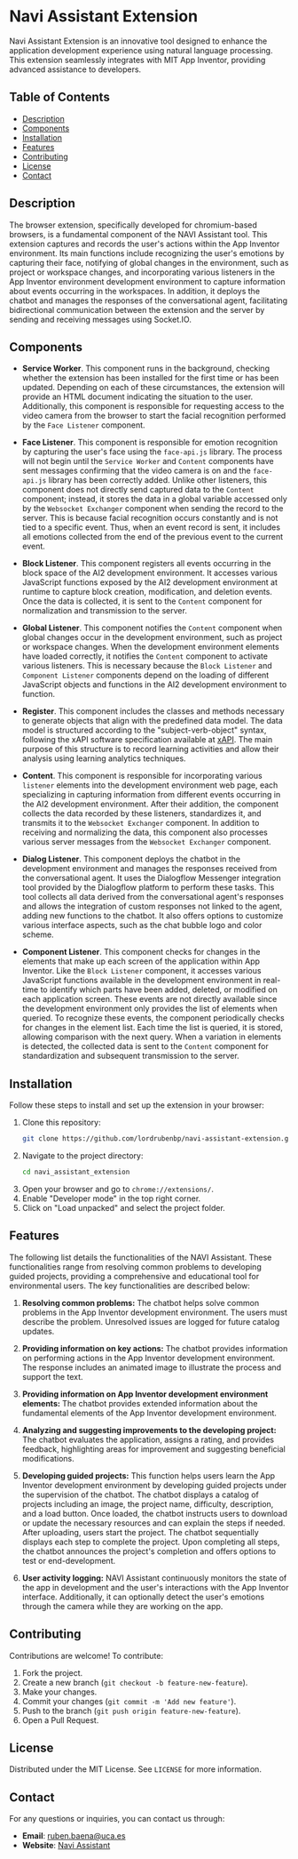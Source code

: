 # Navi Assistant Extension

Navi Assistant Extension is an innovative tool designed to enhance the application development experience using natural language processing. This extension seamlessly integrates with MIT App Inventor, providing advanced assistance to developers.

## Table of Contents

- [Description](#description)
- [Components](#components)
- [Installation](#installation)
- [Features](#features)
- [Contributing](#contributing)
- [License](#license)
- [Contact](#contact)

## Description

The browser extension, specifically developed for chromium-based browsers, is a fundamental component of the NAVI Assistant tool. This extension captures and records the user's actions within the App Inventor environment. Its main functions include recognizing the user's emotions by capturing their face, notifying of global changes in the environment, such as project or workspace changes, and incorporating various listeners in the App Inventor environment development environment to capture information about events occurring in the workspaces. In addition, it deploys the chatbot and manages the responses of the conversational agent, facilitating bidirectional communication between the extension and the server by sending and receiving messages using Socket.IO.

## Components

- **Service Worker**. This component runs in the background, checking whether the extension has been installed for the first time or has been updated. Depending on each of these circumstances, the extension will provide an HTML document indicating the situation to the user. Additionally, this component is responsible for requesting access to the video camera from the browser to start the facial recognition performed by the `Face Listener` component.

- **Face Listener**. This component is responsible for emotion recognition by capturing the user's face using the `face-api.js` library. The process will not begin until the `Service Worker` and `Content` components have sent messages confirming that the video camera is on and the `face-api.js` library has been correctly added. Unlike other listeners, this component does not directly send captured data to the `Content` component; instead, it stores the data in a global variable accessed only by the `Websocket Exchanger` component when sending the record to the server. This is because facial recognition occurs constantly and is not tied to a specific event. Thus, when an event record is sent, it includes all emotions collected from the end of the previous event to the current event.

- **Block Listener**. This component registers all events occurring in the block space of the AI2 development environment. It accesses various JavaScript functions exposed by the AI2 development environment at runtime to capture block creation, modification, and deletion events. Once the data is collected, it is sent to the `Content` component for normalization and transmission to the server.

- **Global Listener**. This component notifies the `Content` component when global changes occur in the development environment, such as project or workspace changes. When the development environment elements have loaded correctly, it notifies the `Content` component to activate various listeners. This is necessary because the `Block Listener` and `Component Listener` components depend on the loading of different JavaScript objects and functions in the AI2 development environment to function.

- **Register**. This component includes the classes and methods necessary to generate objects that align with the predefined data model. The data model is structured according to the "subject-verb-object" syntax, following the xAPI software specification available at [xAPI](https://xapi.com/). The main purpose of this structure is to record learning activities and allow their analysis using learning analytics techniques.

- **Content**. This component is responsible for incorporating various `listener` elements into the development environment web page, each specializing in capturing information from different events occurring in the AI2 development environment. After their addition, the component collects the data recorded by these listeners, standardizes it, and transmits it to the `Websocket Exchanger` component. In addition to receiving and normalizing the data, this component also processes various server messages from the `Websocket Exchanger` component.

- **Dialog Listener**. This component deploys the chatbot in the development environment and manages the responses received from the conversational agent. It uses the Dialogflow Messenger integration tool provided by the Dialogflow platform to perform these tasks. This tool collects all data derived from the conversational agent's responses and allows the integration of custom responses not linked to the agent, adding new functions to the chatbot. It also offers options to customize various interface aspects, such as the chat bubble logo and color scheme.

- **Component Listener**. This component checks for changes in the elements that make up each screen of the application within App Inventor. Like the `Block Listener` component, it accesses various JavaScript functions available in the development environment in real-time to identify which parts have been added, deleted, or modified on each application screen. These events are not directly available since the development environment only provides the list of elements when queried. To recognize these events, the component periodically checks for changes in the element list. Each time the list is queried, it is stored, allowing comparison with the next query. When a variation in elements is detected, the collected data is sent to the `Content` component for standardization and subsequent transmission to the server.


## Installation

Follow these steps to install and set up the extension in your browser:

1. Clone this repository:
    ```bash
    git clone https://github.com/lordrubenbp/navi-assistant-extension.git
    ```
2. Navigate to the project directory:
    ```bash
    cd navi_assistant_extension
    ```
3. Open your browser and go to `chrome://extensions/`.
4. Enable "Developer mode" in the top right corner.
5. Click on "Load unpacked" and select the project folder.

## Features

The following list details the functionalities of the NAVI Assistant. These functionalities range from resolving common problems to developing guided projects, providing a comprehensive and educational tool for environmental users. The key functionalities are described below:

1. **Resolving common problems:** The chatbot helps solve common problems in the App Inventor development environment. The users must describe the problem. Unresolved issues are logged for future catalog updates.
   
2. **Providing information on key actions:** The chatbot provides information on performing actions in the App Inventor development environment. The response includes an animated image to illustrate the process and support the text.

3. **Providing information on App Inventor development environment elements:** The chatbot provides extended information about the fundamental elements of the App Inventor development environment.

4. **Analyzing and suggesting improvements to the developing project:** The chatbot evaluates the application, assigns a rating, and provides feedback, highlighting areas for improvement and suggesting beneficial modifications.

5. **Developing guided projects:** This function helps users learn the App Inventor development environment by developing guided projects under the supervision of the chatbot. The chatbot displays a catalog of projects including an image, the project name, difficulty, description, and a load button. Once loaded, the chatbot instructs users to download or update the necessary resources and can explain the steps if needed. After uploading, users start the project. The chatbot sequentially displays each step to complete the project. Upon completing all steps, the chatbot announces the project's completion and offers options to test or end-development. 

6. **User activity logging:** NAVI Assistant continuously monitors the state of the app in development and the user's interactions with the App Inventor interface. Additionally, it can optionally detect the user's emotions through the camera while they are working on the app.


## Contributing

Contributions are welcome! To contribute:

1. Fork the project.
2. Create a new branch (`git checkout -b feature-new-feature`).
3. Make your changes.
4. Commit your changes (`git commit -m 'Add new feature'`).
5. Push to the branch (`git push origin feature-new-feature`).
6. Open a Pull Request.

## License

Distributed under the MIT License. See `LICENSE` for more information.

## Contact

For any questions or inquiries, you can contact us through:

- **Email**: ruben.baena@uca.es
- **Website**: [Navi Assistant](https://naviassistant.com/)
